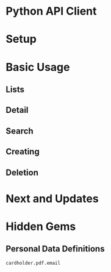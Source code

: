# Python API Client

# Setup

# Basic Usage

## Lists

## Detail

## Search

## Creating

## Deletion

# Next and Updates

# Hidden Gems

## Personal Data Definitions

`cardholder.pdf.email`

